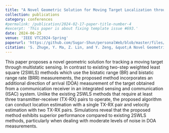 ```yaml
---
title: "A Novel Geometric Solution for Moving Target Localization through Multistatic Sensing in the ISAC System"
collection: publications
category: conferences
#permalink: /publication/2024-02-17-paper-title-number-4
#excerpt: 'This paper is about fixing template issue #693.'
date: 2024-06-25
venue: 'IEEE VTC2024-Spring'
paperurl: 'https://github.com/Sugar-Shun/personalWeb/blob/master/files/PaperVTC.pdf'
citation: 'S. Zhuge, Y. Ma, Z. Lin, and Y. Zeng, &quot;A Novel Geometric Solution for Moving Target Localization through Multistatic Sensing in the ISAC System,&quot; <i>IEEE VTC-Spring</i>, Singapore, June, 2024'
---
```


This paper proposes a novel geometric solution for tracking a moving target through multistatic sensing. In contrast to existing two-step weighted least square (2SWLS) methods which use the bistatic range (BR) and bistatic range rate (BRR) measurements, the proposed method incorporates an additional direction of arrival (DOA) measurement of the target obtained from a communication receiver in an integrated sensing and communication (ISAC) system. Unlike the existing 2SWLS methods that require at least three transmitter-receiver (TX-RX) pairs to operate, the proposed algorithm can conduct location estimation with a single TX-RX pair and velocity estimation with two TX-RX pairs. Simulations reveal that the proposed method exhibits superior performance compared to existing 2SWLS methods, particularly when dealing with moderate levels of noise in DOA measurements.
